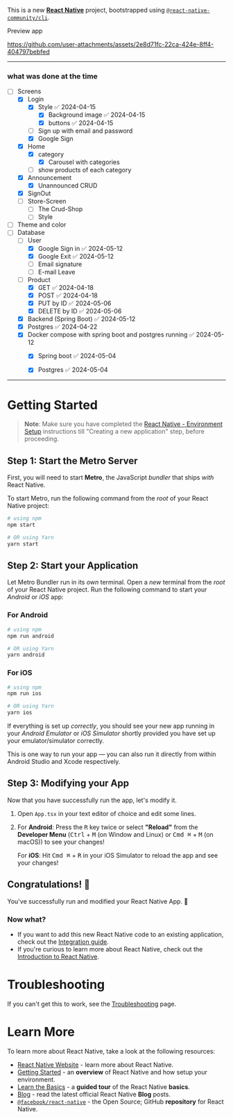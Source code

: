 This is a new [**React Native**](https://reactnative.dev) project, bootstrapped using [`@react-native-community/cli`](https://github.com/react-native-community/cli).

Preview app



https://github.com/user-attachments/assets/2e8d71fc-22ca-424e-8ff4-404797bebfed

----

### what was done at the time 
- [ ] Screens
	- [x] Login
		- [x] Style ✅ 2024-04-15
			- [x] Background image ✅ 2024-04-15
			- [x] buttons ✅ 2024-04-15
		- [ ] Sign up with email and password
		- [x] Google Sign
	- [x] Home 
		- [x] category
			- [x] Carousel with categories
		- [ ] show products of each category
	- [X] Announcement
		- [X] Unannounced CRUD
	- [x] SignOut
	- [ ] Store-Screen
		- [ ] The Crud-Shop
		- [ ] Style
- [ ] Theme and color
- [ ] Database 
	- [ ] User
		- [x] Google Sign in ✅ 2024-05-12
		- [x] Google Exit ✅ 2024-05-12
		- [ ] Email signature
		- [ ] E-mail Leave
	- [ ] Product
		- [x] GET ✅ 2024-04-18
		- [x] POST ✅ 2024-04-18
		- [x] PUT by ID ✅ 2024-05-06
		- [x] DELETE by ID ✅ 2024-05-06
	- [x] Backend (Spring Boot) ✅ 2024-05-12
	- [x] Postgres ✅ 2024-04-22
	- [x] Docker compose with spring boot and postgres running ✅ 2024-05-12
		- [x] Spring boot ✅ 2024-05-04
		- [x] Postgres ✅ 2024-05-04


---

# Getting Started

>**Note**: Make sure you have completed the [React Native - Environment Setup](https://reactnative.dev/docs/environment-setup) instructions till "Creating a new application" step, before proceeding.

## Step 1: Start the Metro Server

First, you will need to start **Metro**, the JavaScript _bundler_ that ships _with_ React Native.

To start Metro, run the following command from the _root_ of your React Native project:

```bash
# using npm
npm start

# OR using Yarn
yarn start
```

## Step 2: Start your Application

Let Metro Bundler run in its _own_ terminal. Open a _new_ terminal from the _root_ of your React Native project. Run the following command to start your _Android_ or _iOS_ app:

### For Android

```bash
# using npm
npm run android

# OR using Yarn
yarn android
```

### For iOS

```bash
# using npm
npm run ios

# OR using Yarn
yarn ios
```

If everything is set up _correctly_, you should see your new app running in your _Android Emulator_ or _iOS Simulator_ shortly provided you have set up your emulator/simulator correctly.

This is one way to run your app — you can also run it directly from within Android Studio and Xcode respectively.

## Step 3: Modifying your App

Now that you have successfully run the app, let's modify it.

1. Open `App.tsx` in your text editor of choice and edit some lines.
2. For **Android**: Press the <kbd>R</kbd> key twice or select **"Reload"** from the **Developer Menu** (<kbd>Ctrl</kbd> + <kbd>M</kbd> (on Window and Linux) or <kbd>Cmd ⌘</kbd> + <kbd>M</kbd> (on macOS)) to see your changes!

   For **iOS**: Hit <kbd>Cmd ⌘</kbd> + <kbd>R</kbd> in your iOS Simulator to reload the app and see your changes!

## Congratulations! :tada:

You've successfully run and modified your React Native App. :partying_face:

### Now what?

- If you want to add this new React Native code to an existing application, check out the [Integration guide](https://reactnative.dev/docs/integration-with-existing-apps).
- If you're curious to learn more about React Native, check out the [Introduction to React Native](https://reactnative.dev/docs/getting-started).

# Troubleshooting

If you can't get this to work, see the [Troubleshooting](https://reactnative.dev/docs/troubleshooting) page.

# Learn More

To learn more about React Native, take a look at the following resources:

- [React Native Website](https://reactnative.dev) - learn more about React Native.
- [Getting Started](https://reactnative.dev/docs/environment-setup) - an **overview** of React Native and how setup your environment.
- [Learn the Basics](https://reactnative.dev/docs/getting-started) - a **guided tour** of the React Native **basics**.
- [Blog](https://reactnative.dev/blog) - read the latest official React Native **Blog** posts.
- [`@facebook/react-native`](https://github.com/facebook/react-native) - the Open Source; GitHub **repository** for React Native.
